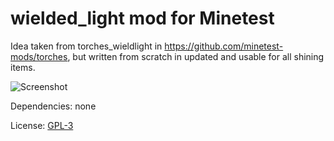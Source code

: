 # wielded_light mod for Minetest

Idea taken from torches_wieldlight in https://github.com/minetest-mods/torches, but written from scratch in updated and usable for all shining items.

![Screenshot](https://github.com/bell07/minetest-wielded_light/raw/master/screenshot.png)

Dependencies: none

License: [GPL-3](https://github.com/bell07/minetest-wielded_light/blob/master/LICENSE)
